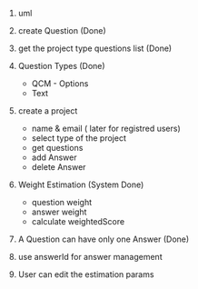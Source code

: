 1. uml
2. create Question   (Done)
3. get the project type questions list (Done)
4. Question Types (Done)
   - QCM - Options
   - Text
5. create a project
   - name & email ( later for registred users)
   - select type of the project
   - get questions
   - add Answer
   - delete Answer 
6. Weight Estimation (System Done)
   - question weight
   - answer weight 
   - calculate weightedScore

7. A Question can have only one Answer (Done)
8. use answerId for answer management
9. User can edit the estimation params